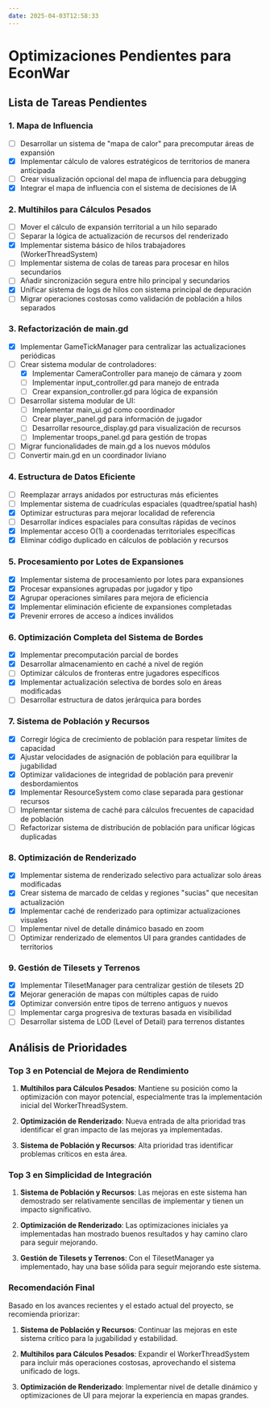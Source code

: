 ```yaml
---
date: 2025-04-03T12:58:33
---
```

# Optimizaciones Pendientes para EconWar

## Lista de Tareas Pendientes

### 1. Mapa de Influencia
- [ ] Desarrollar un sistema de "mapa de calor" para precomputar áreas de expansión
- [x] Implementar cálculo de valores estratégicos de territorios de manera anticipada
- [ ] Crear visualización opcional del mapa de influencia para debugging
- [x] Integrar el mapa de influencia con el sistema de decisiones de IA

### 2. Multihilos para Cálculos Pesados
- [ ] Mover el cálculo de expansión territorial a un hilo separado
- [ ] Separar la lógica de actualización de recursos del renderizado
- [x] Implementar sistema básico de hilos trabajadores (WorkerThreadSystem)
- [ ] Implementar sistema de colas de tareas para procesar en hilos secundarios
- [ ] Añadir sincronización segura entre hilo principal y secundarios
- [x] Unificar sistema de logs de hilos con sistema principal de depuración
- [ ] Migrar operaciones costosas como validación de población a hilos separados

### 3. Refactorización de main.gd
- [x] Implementar GameTickManager para centralizar las actualizaciones periódicas
- [ ] Crear sistema modular de controladores:
  - [x] Implementar CameraController para manejo de cámara y zoom
  - [ ] Implementar input_controller.gd para manejo de entrada
  - [ ] Crear expansion_controller.gd para lógica de expansión
- [ ] Desarrollar sistema modular de UI:
  - [ ] Implementar main_ui.gd como coordinador
  - [ ] Crear player_panel.gd para información de jugador
  - [ ] Desarrollar resource_display.gd para visualización de recursos
  - [ ] Implementar troops_panel.gd para gestión de tropas
- [ ] Migrar funcionalidades de main.gd a los nuevos módulos
- [ ] Convertir main.gd en un coordinador liviano

### 4. Estructura de Datos Eficiente
- [ ] Reemplazar arrays anidados por estructuras más eficientes
- [ ] Implementar sistema de cuadrículas espaciales (quadtree/spatial hash)
- [x] Optimizar estructuras para mejorar localidad de referencia
- [ ] Desarrollar índices espaciales para consultas rápidas de vecinos
- [x] Implementar acceso O(1) a coordenadas territoriales específicas
- [x] Eliminar código duplicado en cálculos de población y recursos

### 5. Procesamiento por Lotes de Expansiones
- [x] Implementar sistema de procesamiento por lotes para expansiones
- [x] Procesar expansiones agrupadas por jugador y tipo
- [x] Agrupar operaciones similares para mejora de eficiencia
- [x] Implementar eliminación eficiente de expansiones completadas
- [x] Prevenir errores de acceso a índices inválidos

### 6. Optimización Completa del Sistema de Bordes
- [x] Implementar precomputación parcial de bordes
- [x] Desarrollar almacenamiento en caché a nivel de región
- [ ] Optimizar cálculos de fronteras entre jugadores específicos
- [x] Implementar actualización selectiva de bordes solo en áreas modificadas
- [ ] Desarrollar estructura de datos jerárquica para bordes

### 7. Sistema de Población y Recursos
- [x] Corregir lógica de crecimiento de población para respetar límites de capacidad
- [x] Ajustar velocidades de asignación de población para equilibrar la jugabilidad
- [x] Optimizar validaciones de integridad de población para prevenir desbordamientos
- [x] Implementar ResourceSystem como clase separada para gestionar recursos
- [ ] Implementar sistema de caché para cálculos frecuentes de capacidad de población
- [ ] Refactorizar sistema de distribución de población para unificar lógicas duplicadas

### 8. Optimización de Renderizado
- [x] Implementar sistema de renderizado selectivo para actualizar solo áreas modificadas
- [x] Crear sistema de marcado de celdas y regiones "sucias" que necesitan actualización
- [x] Implementar caché de renderizado para optimizar actualizaciones visuales
- [ ] Implementar nivel de detalle dinámico basado en zoom
- [ ] Optimizar renderizado de elementos UI para grandes cantidades de territorios

### 9. Gestión de Tilesets y Terrenos
- [x] Implementar TilesetManager para centralizar gestión de tilesets 2D
- [x] Mejorar generación de mapas con múltiples capas de ruido
- [x] Optimizar conversión entre tipos de terreno antiguos y nuevos
- [ ] Implementar carga progresiva de texturas basada en visibilidad
- [ ] Desarrollar sistema de LOD (Level of Detail) para terrenos distantes

## Análisis de Prioridades

### Top 3 en Potencial de Mejora de Rendimiento

1. **Multihilos para Cálculos Pesados**: Mantiene su posición como la optimización con mayor potencial, especialmente tras la implementación inicial del WorkerThreadSystem.

2. **Optimización de Renderizado**: Nueva entrada de alta prioridad tras identificar el gran impacto de las mejoras ya implementadas.

3. **Sistema de Población y Recursos**: Alta prioridad tras identificar problemas críticos en esta área.

### Top 3 en Simplicidad de Integración

1. **Sistema de Población y Recursos**: Las mejoras en este sistema han demostrado ser relativamente sencillas de implementar y tienen un impacto significativo.

2. **Optimización de Renderizado**: Las optimizaciones iniciales ya implementadas han mostrado buenos resultados y hay camino claro para seguir mejorando.

3. **Gestión de Tilesets y Terrenos**: Con el TilesetManager ya implementado, hay una base sólida para seguir mejorando este sistema.

### Recomendación Final

Basado en los avances recientes y el estado actual del proyecto, se recomienda priorizar:

1. **Sistema de Población y Recursos**: Continuar las mejoras en este sistema crítico para la jugabilidad y estabilidad.

2. **Multihilos para Cálculos Pesados**: Expandir el WorkerThreadSystem para incluir más operaciones costosas, aprovechando el sistema unificado de logs.

3. **Optimización de Renderizado**: Implementar nivel de detalle dinámico y optimizaciones de UI para mejorar la experiencia en mapas grandes. 